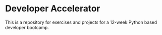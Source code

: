 # Developer Accelerator

This is a repository for exercises and projects for a 12-week Python based developer bootcamp.
